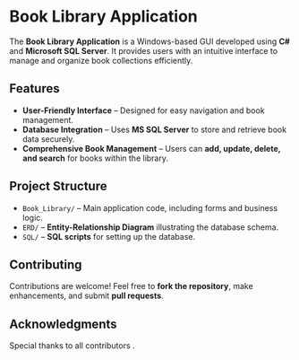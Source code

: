 # Book Library Application

The **Book Library Application** is a Windows-based GUI developed using **C#** and **Microsoft SQL Server**. It provides users with an intuitive interface to manage and organize book collections efficiently.

## Features

- **User-Friendly Interface** – Designed for easy navigation and book management.
- **Database Integration** – Uses **MS SQL Server** to store and retrieve book data securely.
- **Comprehensive Book Management** – Users can **add, update, delete, and search** for books within the library.

## Project Structure

- `Book_Library/` – Main application code, including forms and business logic.
- `ERD/` – **Entity-Relationship Diagram** illustrating the database schema.
- `SQL/` – **SQL scripts** for setting up the database.

## Contributing

Contributions are welcome! Feel free to **fork the repository**, make enhancements, and submit **pull requests**.

## Acknowledgments

Special thanks to all contributors .


